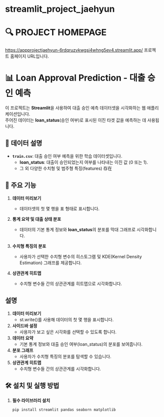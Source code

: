 # streamlit_project_jaehyun

# 🔍 PROJECT HOMEPAGE
https://appprojectjaehyun-6rdqruzvkwgsi4whng5ev4.streamlit.app/
프로젝트 홈페이지 URL입니다.

# 📊 Loan Approval Prediction - 대출 승인 예측

이 프로젝트는 **Streamlit**을 사용하여 대출 승인 예측 데이터셋을 시각화하는 웹 애플리케이션입니다.  
주어진 데이터는 **loan_status**(승인 여부)로 표시된 이진 타겟 값을 예측하는 데 사용됩니다.

## 📁 데이터 설명

- **`train.csv`**: 대출 승인 여부 예측을 위한 학습 데이터셋입니다.
  - **loan_status**: 대출이 승인되었는지 여부를 나타내는 이진 값 (0 또는 1).
  - 그 외 다양한 수치형 및 범주형 특징(features) 存在

## 🚀 주요 기능

1. **데이터 미리보기**  
   - 데이터셋의 첫 몇 행을 표 형태로 표시합니다.

2. **통계 요약 및 대출 상태 분포**  
   - 데이터의 기본 통계 정보와 **loan_status**의 분포를 막대 그래프로 시각화합니다.

3. **수치형 특징의 분포**  
   - 사용자가 선택한 수치형 변수의 히스토그램 및 KDE(Kernel Density Estimation) 그래프를 제공합니다.

4. **상관관계 히트맵**  
   - 수치형 변수들 간의 상관관계를 히트맵으로 시각화합니다.

## 설명

1. **데이터 미리보기**
   - st.write()를 사용해 데이터의 첫 몇 행을 표시합니다.
2. **사이드바 설정**
   - 사용자가 보고 싶은 시각화를 선택할 수 있도록 합니다.
4. **데이터 요약**
   - 기본 통계 정보와 대출 승인 여부(loan_status)의 분포를 보여줍니다.
6. **분포 그래프**
   - 사용자가 수치형 특징의 분포를 탐색할 수 있습니다.
8. **상관관계 히트맵**
   - 수치형 변수들 간의 상관관계를 시각화합니다.

## 🛠️ 설치 및 실행 방법

1. **필수 라이브러리 설치**
   ```bash
   pip install streamlit pandas seaborn matplotlib

